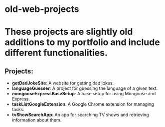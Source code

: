 # old-web-projects
<h1>These projects are slightly old additions to my portfolio and include different functionalities.</h1>
<h2>Projects:</h2>
  <ul>
    <li><strong>getDadJokeSite</strong>: A website for getting dad jokes.</li>
    <li><strong>languageGuesser</strong>: A project for guessing the language of a given text.</li>
    <li><strong>mongooseExpressBaseSetup</strong>: A base setup for using Mongoose and Express.</li>
    <li><strong>taskListGoogleExtension</strong>: A Google Chrome extension for managing tasks.</li>
    <li><strong>tvShowSearchApp</strong>: An app for searching TV shows and retrieving information about them.</li>
  </ul>

